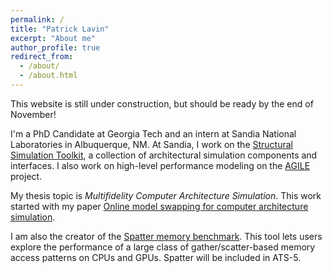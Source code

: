 ```yaml
---
permalink: /
title: "Patrick Lavin"
excerpt: "About me"
author_profile: true
redirect_from: 
  - /about/
  - /about.html
---
```


This website is still under construction, but should be ready by the end of November!

I'm a PhD Candidate at Georgia Tech and an intern at Sandia National Laboratories in Albuquerque, NM. At Sandia, I work on the [Structural Simulation Toolkit](http://sst-simulator.org/), a collection of architectural simulation components and interfaces. I also work on high-level performance modeling on the [AGILE](https://www.iarpa.gov/research-programs/agile) project.

My thesis topic is _Multifidelity Computer Architecture Simulation_. This work started with my paper [Online model swapping for computer architecture simulation](/publications/model-swapping). 

I am also the creator of the [Spatter memory benchmark](https://github.com/hpcgarage/spatter). This tool lets users explore the performance of a large class of gather/scatter-based memory access patterns on CPUs and GPUs. Spatter will be included in ATS-5.
